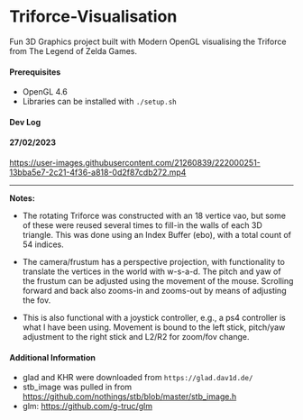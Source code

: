 # Triforce-Visualisation
Fun 3D Graphics project built with Modern OpenGL visualising the Triforce from The Legend of Zelda Games. 

#### Prerequisites
- OpenGL 4.6  
- Libraries can be installed with `./setup.sh`  

#### Dev Log

#### 27/02/2023

https://user-images.githubusercontent.com/21260839/222000251-13bba5e7-2c21-4f36-a818-0d2f87cdb272.mp4  

---

**Notes:**
- The rotating Triforce was constructed with an 18 vertice vao, but some of these were reused several times to fill-in the walls of each 3D triangle. This was done using an Index Buffer (ebo), with a total count of 54 indices.

- The camera/frustum has a perspective projection, with functionality to translate the vertices in the world with w-s-a-d. The pitch and yaw of the frustum can be adjusted using the movement of the mouse. Scrolling forward and back also zooms-in and zooms-out by means of adjusting the fov.

- This is also functional with a joystick controller, e.g., a ps4 controller is what I have been using.
  Movement is bound to the left stick, pitch/yaw adjustment to the right stick and L2/R2 for zoom/fov change.


#### Additional Information
- glad and KHR were downloaded from `https://glad.dav1d.de/`
- stb_image was pulled in from https://github.com/nothings/stb/blob/master/stb_image.h
- glm: https://github.com/g-truc/glm
